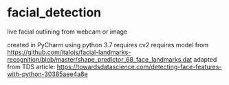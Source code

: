 # facial_detection
live facial outlining from webcam or image

created in PyCharm using python 3.7
requires cv2 
requires model from https://github.com/italojs/facial-landmarks-recognition/blob/master/shape_predictor_68_face_landmarks.dat
adapted from TDS article: https://towardsdatascience.com/detecting-face-features-with-python-30385aee4a8e
